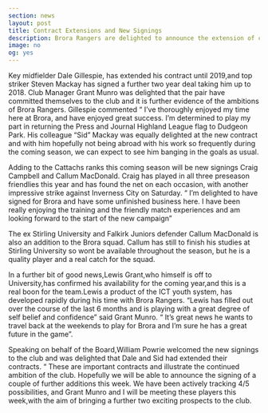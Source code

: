 ```yaml
---
section: news
layout: post
title: Contract Extensions and New Signings
description: Brora Rangers are delighted to announce the extension of contracts to two club stalwarts and the signing of two new players.
image: no
og: yes
---
```

Key midfielder Dale Gillespie, has extended his contract until 2019,and top striker Steven Mackay has signed a further two year deal taking him up to 2018. Club Manager Grant Munro was delighted that the pair have committed themselves to the club and it is further evidence of the ambitions of Brora Rangers. Gillespie commented “ I’ve thoroughly enjoyed my time here at Brora, and have enjoyed great success. I’m determined to play my part in returning the Press and Journal Highland League flag to Dudgeon Park. His colleague “Sid” Mackay was equally delighted at the new contract and with him hopefully not being abroad with his work so frequently during the coming season, we can expect to see him banging in the goals as usual.  
 
Adding to the Cattachs  ranks this coming season will be new signings  Craig Campbell and Callum MacDonald. Craig has played  in all three preseason friendlies this year and has found the net on each occasion, with another impressive strike against Inverness City on Saturday. “ I’m delighted to have signed for Brora and have some unfinished business here. I have been really enjoying the training and the friendly match experiences and am looking forward to the start of the new campaign”
 
The ex Stirling University and Falkirk Juniors defender Callum MacDonald is also an addition to the Brora squad. Callum has still to finish his studies at Stirling University so wont be available throughout the season, but he is a quality player and a real catch for the squad.
 
In a further bit of good news,Lewis Grant,who himself is off to University,has confirmed his availability for the coming year,and this is a real boon for the team.Lewis a product of the ICT youth system, has developed rapidly during his time with Brora Rangers. “Lewis has filled out over the course of the last 6 months and is playing with a great degree of self belief and confidence” said Grant Munro. “ It’s great news he wants to travel back at the weekends to play for Brora and I’m sure he has a great future in the game”.
 
Speaking on behalf of the Board,William Powrie welcomed the new signings to the club and was delighted that Dale and Sid had extended their contracts. “ These are important contracts and illustrate the continued ambition of the club. Hopefully we will be able to announce the signing of a couple of further additions this week. We have been actively tracking 4/5 possibilities, and Grant Munro and I will be meeting these players this week,with the aim of bringing a further two exciting prospects to the club.